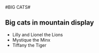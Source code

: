 #BIG CATS#

## Big cats in mountain display 

* Lilly and Lionel the Lions
* Mystique the Minx
* Tiffany the Tiger 